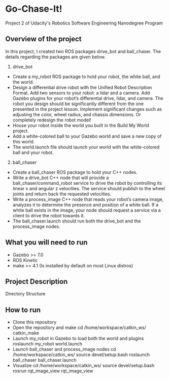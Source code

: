 # Go-Chase-It!
Project 2 of Udacity's Robotics Software Engineering Nanodegree Program 

## Overview of the project 
In this project, I created two ROS packages drive_bot and ball_chaser. The details regarding the packages are given below.
1) drive_bot 
* Create a my_robot ROS package to hold your robot, the white ball, and the world.
* Design a differential drive robot with the Unified Robot Description Format. Add two sensors to your robot: a lidar and a camera. Add Gazebo plugins for your robot’s differential drive, lidar, and camera. The robot you design should be significantly different from the one presented in the project lesson. Implement significant changes such as adjusting the color, wheel radius, and chassis dimensions. Or completely redesign the robot model!
* House your robot inside the world you built in the Build My World project.
* Add a white-colored ball to your Gazebo world and save a new copy of this world.
* The world.launch file should launch your world with the white-colored ball and your robot.

2) ball_chaser 
* Create a ball_chaser ROS package to hold your C++ nodes.
* Write a drive_bot C++ node that will provide a ball_chaser/command_robot service to drive the robot by controlling its linear x and angular z velocities. The service should publish to the wheel joints and return back the requested velocities.
* Write a process_image C++ node that reads your robot’s camera image, analyzes it to determine the presence and position of a white ball. If a white ball exists in the image, your node should request a service via a client to drive the robot towards it.
* The ball_chaser.launch should run both the drive_bot and the process_image nodes.

## What you will need to run
* Gazebo >= 7.0
* ROS Kinetic
* make >= 4.1 (Is installed by default on most Linux distros)

## Project Description 
Directory Structure 


## How to run 

* Clone this repository
* Open the repository and make 
cd /home/workspace/catkin_ws/
catkin_make
* Launch my_robot in Gazebo to load both the world and plugins 
roslaunch my_robot world.launch
* Launch ball_chaser and process_image nodes 
cd /home/workspace/catkin_ws/
source devel/setup.bash
roslaunch ball_chaser ball_chaser.launch
* Visualize 
cd /home/workspace/catkin_ws/
source devel/setup.bash
rosrun rqt_image_view rqt_image_view  

